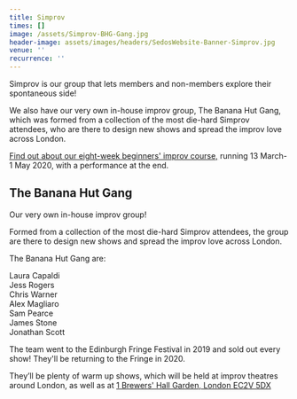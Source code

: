 ```yaml
---
title: Simprov
times: []
image: /assets/Simprov-BHG-Gang.jpg
header-image: assets/images/headers/SedosWebsite-Banner-Simprov.jpg
venue: ''
recurrence: ''
---
```

Simprov is our group that lets members and non-members explore their spontaneous side!

We also have our very own in-house improv group, The Banana Hut Gang, which was formed from a collection of the most die-hard Simprov attendees, who are there to design new shows and spread the improv love across London.

[Find out about our eight-week beginners' improv course,](https://sedos.l3v5y.co.uk/events/improv-for-beginners-8-week-course-with-performance) running 13 March-1 May 2020, with a performance at the end.

## **The Banana Hut Gang**

Our very own in-house improv group!

Formed from a collection of the most die-hard Simprov attendees, the group are there to design new shows and spread the improv love across London.

The Banana Hut Gang are:

Laura Capaldi\
Jess Rogers\
Chris Warner\
Alex Magliaro\
Sam Pearce\
James Stone\
Jonathan Scott

The team went to the Edinburgh Fringe Festival in 2019 and sold out every show! They'll be returning to the Fringe in 2020.

They’ll be plenty of warm up shows, which will be held at improv theatres around London, as well as at [1 Brewers' Hall Garden, London EC2V 5DX](https://sedos.l3v5y.co.uk/venues/bhg)
